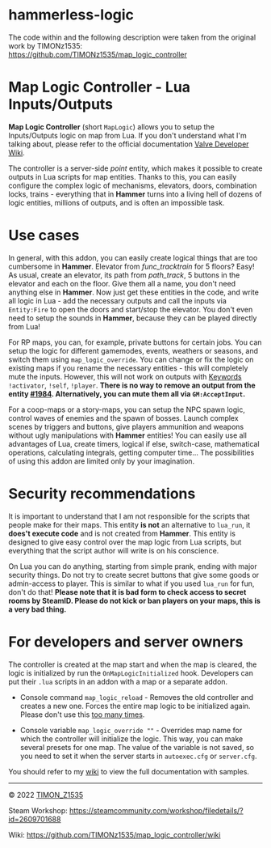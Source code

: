 # hammerless-logic
The code within and the following description were taken from the original work by TIMONz1535: https://github.com/TIMONz1535/map_logic_controller

# Map Logic Controller - Lua Inputs/Outputs

**Map Logic Controller** (short `MapLogic`) allows you to setup the Inputs/Outputs logic on map from Lua.
If you don't understand what I'm talking about, please refer to the official documentation [Valve Developer Wiki](https://developer.valvesoftware.com/wiki/Inputs_and_Outputs).

The controller is a server-side *point* entity, which makes it possible to create outputs in Lua scripts for map entities.
Thanks to this, you can easily configure the complex logic of mechanisms, elevators, doors, combination locks, trains - everything that in **Hammer** turns into a living hell of dozens of logic entities, millions of outputs, and is often an impossible task.


# Use cases

In general, with this addon, you can easily create logical things that are too cumbersome in **Hammer**. Elevator from *func_tracktrain* for 5 floors? Easy! As usual, create an elevator, its path from *path_track*, 5 buttons in the elevator and each on the floor. Give them all a name, you don't need anything else in **Hammer**. Now just get these entities in the code, and write all logic in Lua - add the necessary outputs and call the inputs via `Entity:Fire` to open the doors and start/stop the elevator. You don't even need to setup the sounds in **Hammer**, because they can be played directly from Lua!

For RP maps, you can, for example, private buttons for certain jobs. You can setup the logic for different gamemodes, events, weathers or seasons, and switch them using `map_logic_override`. You can change or fix the logic on existing maps if you rename the necessary entities - this will completely mute the inputs. However, this will not work on outputs with [Keywords](https://developer.valvesoftware.com/wiki/Targetname#Keywords) `!activator`, `!self`, `!player`. **There is no way to remove an output from the entity [#1984](https://github.com/Facepunch/garrysmod-requests/issues/1984). Alternatively, you can mute them all via `GM:AcceptInput`.**

For a coop-maps or a story-maps, you can setup the NPC spawn logic, control waves of enemies and the spawn of bosses. Launch complex scenes by triggers and buttons, give players ammunition and weapons without ugly manipulations with **Hammer** entities! You can easily use all advantages of Lua, create timers, logical if else, switch-case, mathematical operations, calculating integrals, getting computer time... The possibilities of using this addon are limited only by your imagination.


# Security recommendations

It is important to understand that I am not responsible for the scripts that people make for their maps. This entity **is not** an alternative to `lua_run`, it **does't execute code** and is not created from **Hammer**. This entity is designed to give easy control over the map logic from Lua scripts, but everything that the script author will write is on his conscience.

On Lua you can do anything, starting from simple prank, ending with major security things. Do not try to create secret buttons that give some goods or admin-access to player. This is similar to what if you used `lua_run` for fun, don't do that! **Please note that it is bad form to check access to secret rooms by SteamID. Please do not kick or ban players on your maps, this is a very bad thing.**


# For developers and server owners

The controller is created at the map start and when the map is cleared, the logic is initialized by run the `OnMapLogicInitialized` hook. Developers can put their `.lua` scripts in an addon with a map or a separate addon.

* Console command `map_logic_reload` - Removes the old controller and creates a new one. Forces the entire map logic to be initialized again. Please don't use this [too many times](https://github.com/TIMONz1535/map_logic_controller/wiki#a-few-simple-rules).

* Console variable `map_logic_override ""` - Overrides map name for which the controller will initialize the logic. This way, you can make several presets for one map. The value of the variable is not saved, so you need to set it when the server starts in `autoexec.cfg` or `server.cfg`.

You should refer to my [wiki](https://github.com/TIMONz1535/map_logic_controller/wiki) to view the full documentation with samples.

---

© 2022 [TIMON_Z1535](https://steamcommunity.com/profiles/76561198047725014)

Steam Workshop: https://steamcommunity.com/workshop/filedetails/?id=2609701688

Wiki: https://github.com/TIMONz1535/map_logic_controller/wiki
